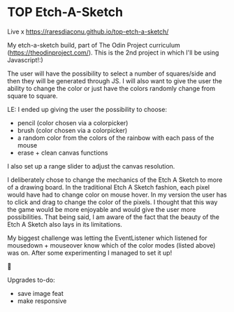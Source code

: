 # TOP Etch-A-Sketch

Live x https://raresdiaconu.github.io/top-etch-a-sketch/

My etch-a-sketch build, part of The Odin Project curriculum (https://theodinproject.com/).
This is the 2nd project in which I'll be using Javascript!:)

The user will have the possibility to select a number of squares/side and then they will be generated through JS. I will also want to give the user the ability to change the color or just have the colors randomly change from square to square.

LE:
I ended up giving the user the possibility to choose:
- pencil (color chosen via a colorpicker)
- brush (color chosen via a colorpicker)
- a random color from the colors of the rainbow with each pass of the mouse
- erase + clean canvas functions

I also set up a range slider to adjust the canvas resolution.

I deliberately chose to change the mechanics of the Etch A Sketch to more of a drawing board. In the traditional Etch A Sketch fashion, each pixel would have had to change color on mouse hover. In my version the user has to click and drag to change the color of the pixels. I thought that this way the game would be more enjoyable and would give the user more possibilities. That being said, I am aware of the fact that the beauty of the Etch A Sketch also lays in its limitations.

My biggest challenge was letting the EventListener which listened for mousedown + mouseover know which of the color modes (listed above) was on. After some experimenting I managed to set it up!

🔶

Upgrades to-do:
- save image feat
- make responsive
